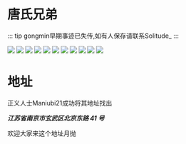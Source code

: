 
# 唐氏兄弟

::: tip
gongmin早期事迹已失传,如有人保存请联系Solitude_
:::

![](/others/gongmin传/yoyoo-1.png)
![](/others/gongmin传/yoyoo-2.png)
![](/others/gongmin传/yoyoo-3.png)
![](/others/gongmin传/1.jpg)
![](/others/gongmin传/2.png)
![](/others/gongmin传/3.png)
![](/others/gongmin传/4.png)
![](/others/gongmin传/5.png)
![](/others/gongmin传/6.png)
![](/others/gongmin传/7.png)
![](/others/gongmin传/8.png)

# 地址
正义人士Maniubi21成功将其地址找出

***江苏省南京市玄武区北京东路 41 号***

欢迎大家来这个地址月抛
